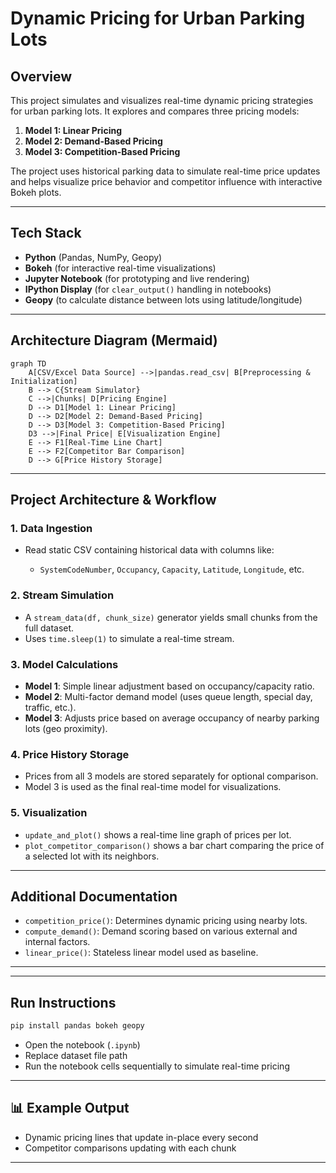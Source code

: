 #  Dynamic Pricing for Urban Parking Lots

##  Overview

This project simulates and visualizes real-time dynamic pricing strategies for urban parking lots. It explores and compares three pricing models:

1. **Model 1: Linear Pricing**
2. **Model 2: Demand-Based Pricing**
3. **Model 3: Competition-Based Pricing**

The project uses historical parking data to simulate real-time price updates and helps visualize price behavior and competitor influence with interactive Bokeh plots.

---

##  Tech Stack

* **Python** (Pandas, NumPy, Geopy)
* **Bokeh** (for interactive real-time visualizations)
* **Jupyter Notebook** (for prototyping and live rendering)
* **IPython Display** (for `clear_output()` handling in notebooks)
* **Geopy** (to calculate distance between lots using latitude/longitude)

---

##  Architecture Diagram (Mermaid)

```mermaid
graph TD
    A[CSV/Excel Data Source] -->|pandas.read_csv| B[Preprocessing & Initialization]
    B --> C{Stream Simulator}
    C -->|Chunks| D[Pricing Engine]
    D --> D1[Model 1: Linear Pricing]
    D --> D2[Model 2: Demand-Based Pricing]
    D --> D3[Model 3: Competition-Based Pricing]
    D3 -->|Final Price| E[Visualization Engine]
    E --> F1[Real-Time Line Chart]
    E --> F2[Competitor Bar Comparison]
    D --> G[Price History Storage]
```

---

##  Project Architecture & Workflow

### 1. **Data Ingestion**

* Read static CSV containing historical data with columns like:

  * `SystemCodeNumber`, `Occupancy`, `Capacity`, `Latitude`, `Longitude`, etc.

### 2. **Stream Simulation**

* A `stream_data(df, chunk_size)` generator yields small chunks from the full dataset.
* Uses `time.sleep(1)` to simulate a real-time stream.

### 3. **Model Calculations**

* **Model 1**: Simple linear adjustment based on occupancy/capacity ratio.
* **Model 2**: Multi-factor demand model (uses queue length, special day, traffic, etc.).
* **Model 3**: Adjusts price based on average occupancy of nearby parking lots (geo proximity).

### 4. **Price History Storage**

* Prices from all 3 models are stored separately for optional comparison.
* Model 3 is used as the final real-time model for visualizations.

### 5. **Visualization**

* `update_and_plot()` shows a real-time line graph of prices per lot.
* `plot_competitor_comparison()` shows a bar chart comparing the price of a selected lot with its neighbors.

---

##  Additional Documentation

* `competition_price()`: Determines dynamic pricing using nearby lots.
* `compute_demand()`: Demand scoring based on various external and internal factors.
* `linear_price()`: Stateless linear model used as baseline.

---

---

##  Run Instructions

```bash
pip install pandas bokeh geopy
```

* Open the notebook (`.ipynb`)
* Replace dataset file path
* Run the notebook cells sequentially to simulate real-time pricing

---

## 📊 Example Output

* Dynamic pricing lines that update in-place every second
* Competitor comparisons updating with each chunk

---
